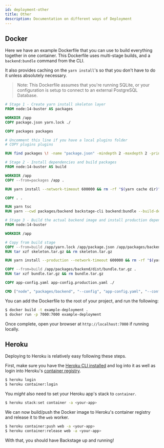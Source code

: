 ```yaml
---
id: deployment-other
title: Other
description: Documentation on different ways of Deployment
---
```


## Docker

Here we have an example Dockerfile that you can use to build everything together
in one container. This Dockerfile uses multi-stage builds, and a
`backend:bundle` command from the CLI.

It also provides caching on the `yarn install`'s so that you don't have to do it
unless absolutely necessary.

> Note: This Dockerfile assumes that you're running SQLite, or your
> configuration is setup to connect to an external PostgreSQL Database.

```Dockerfile
# Stage 1 - Create yarn install skeleton layer
FROM node:14-buster AS packages

WORKDIR /app
COPY package.json yarn.lock ./

COPY packages packages

# Uncomment this line if you have a local plugins folder
# COPY plugins plugins

RUN find packages \! -name "package.json" -mindepth 2 -maxdepth 2 -print | xargs rm -rf

# Stage 2 - Install dependencies and build packages
FROM node:14-buster AS build

WORKDIR /app
COPY --from=packages /app .

RUN yarn install --network-timeout 600000 && rm -rf "$(yarn cache dir)"

COPY . .

RUN yarn tsc
RUN yarn --cwd packages/backend backstage-cli backend:bundle --build-dependencies

# Stage 3 - Build the actual backend image and install production dependencies
FROM node:14-buster

WORKDIR /app

# Copy from build stage
COPY --from=build /app/yarn.lock /app/package.json /app/packages/backend/dist/skeleton.tar.gz ./
RUN tar xzf skeleton.tar.gz && rm skeleton.tar.gz

RUN yarn install --production --network-timeout 600000 && rm -rf "$(yarn cache dir)"

COPY --from=build /app/packages/backend/dist/bundle.tar.gz .
RUN tar xzf bundle.tar.gz && rm bundle.tar.gz

COPY app-config.yaml app-config.production.yaml ./

CMD ["node", "packages/backend", "--config", "app-config.yaml", "--config", "app-config.production.yaml"]
```

You can add the Dockerfile to the root of your project, and run the following:

```sh
$ docker build -t example-deployment .
$ docker run -p 7000:7000 example-deployment
```

Once complete, open your browser at `http://localhost:7000` if running locally.

## Heroku

Deploying to Heroku is relatively easy following these steps.

First, make sure you have the
[Heroku CLI installed](https://devcenter.heroku.com/articles/heroku-cli) and log
into it as well as login into Heroku's
[container registry](https://devcenter.heroku.com/articles/container-registry-and-runtime).

```bash
$ heroku login
$ heroku container:login
```

You _might_ also need to set your Heroku app's stack to `container`.

```bash
$ heroku stack:set container -a <your-app>
```

We can now build/push the Docker image to Heroku's container registry and
release it to the `web` worker.

```bash
$ heroku container:push web -a <your-app>
$ heroku container:release web -a <your-app>
```

With that, you should have Backstage up and running!
